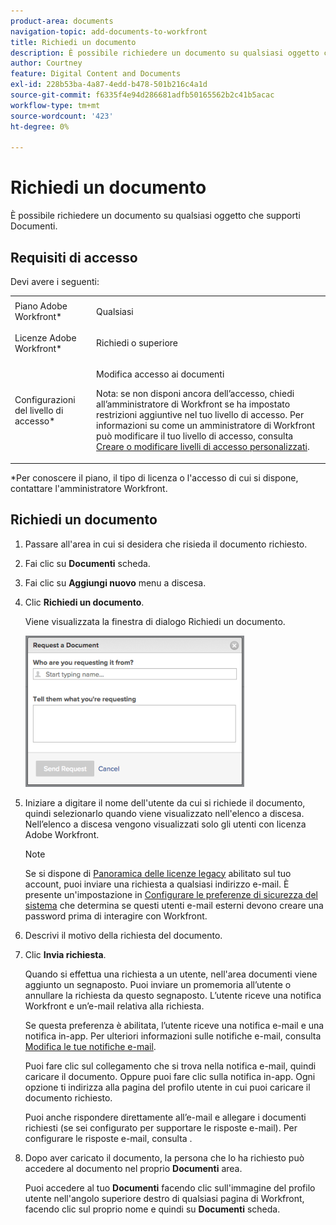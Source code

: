 ```yaml
---
product-area: documents
navigation-topic: add-documents-to-workfront
title: Richiedi un documento
description: È possibile richiedere un documento su qualsiasi oggetto che supporti Documenti.
author: Courtney
feature: Digital Content and Documents
exl-id: 228b53ba-4a87-4edd-b478-501b216c4a1d
source-git-commit: f6335f4e94d286681adfb50165562b2c41b5acac
workflow-type: tm+mt
source-wordcount: '423'
ht-degree: 0%

---
```


# Richiedi un documento

È possibile richiedere un documento su qualsiasi oggetto che supporti Documenti.

## Requisiti di accesso

Devi avere i seguenti:

<table style="table-layout:auto"> 
 <col> 
 <col> 
 <tbody> 
  <tr> 
   <td role="rowheader">Piano Adobe Workfront*</td> 
   <td> <p> Qualsiasi</p> </td> 
  </tr> 
  <tr> 
   <td role="rowheader">Licenze Adobe Workfront*</td> 
   <td> <p>Richiedi o superiore</p> </td> 
  </tr> 
  <tr> 
   <td role="rowheader">Configurazioni del livello di accesso*</td> 
   <td> <p>Modifica accesso ai documenti</p> <p>Nota: se non disponi ancora dell’accesso, chiedi all’amministratore di Workfront se ha impostato restrizioni aggiuntive nel tuo livello di accesso. Per informazioni su come un amministratore di Workfront può modificare il tuo livello di accesso, consulta <a href="../../administration-and-setup/add-users/configure-and-grant-access/create-modify-access-levels.md" class="MCXref xref">Creare o modificare livelli di accesso personalizzati</a>.</p> </td> 
  </tr> 
 </tbody> 
</table>

&#42;Per conoscere il piano, il tipo di licenza o l&#39;accesso di cui si dispone, contattare l&#39;amministratore Workfront.

## Richiedi un documento

1. Passare all&#39;area in cui si desidera che risieda il documento richiesto.
1. Fai clic su **Documenti** scheda. 
1. Fai clic su **Aggiungi nuovo** menu a discesa.

1. Clic **Richiedi un documento**.

   Viene visualizzata la finestra di dialogo Richiedi un documento.

   ![document_request.png](assets/document-request-350x242.png)

1. Iniziare a digitare il nome dell&#39;utente da cui si richiede il documento, quindi selezionarlo quando viene visualizzato nell&#39;elenco a discesa. Nell’elenco a discesa vengono visualizzati solo gli utenti con licenza Adobe Workfront.

   >[!NOTE]
   >
   >Se si dispone di [Panoramica delle licenze legacy](../../administration-and-setup/add-users/access-levels-and-object-permissions/wf-licenses.md) abilitato sul tuo account, puoi inviare una richiesta a qualsiasi indirizzo e-mail. È presente un&#39;impostazione in [Configurare le preferenze di sicurezza del sistema](../../administration-and-setup/manage-workfront/security/configure-security-preferences.md) che determina se questi utenti e-mail esterni devono creare una password prima di interagire con Workfront. 

1. Descrivi il motivo della richiesta del documento.
1. Clic **Invia richiesta**.

   Quando si effettua una richiesta a un utente, nell&#39;area documenti viene aggiunto un segnaposto. Puoi inviare un promemoria all’utente o annullare la richiesta da questo segnaposto. L’utente riceve una notifica Workfront e un’e-mail relativa alla richiesta.

   Se questa preferenza è abilitata, l’utente riceve una notifica e-mail e una notifica in-app. Per ulteriori informazioni sulle notifiche e-mail, consulta [Modifica le tue notifiche e-mail](../../workfront-basics/using-notifications/activate-or-deactivate-your-own-event-notifications.md).

   Puoi fare clic sul collegamento che si trova nella notifica e-mail, quindi caricare il documento. Oppure puoi fare clic sulla notifica in-app. Ogni opzione ti indirizza alla pagina del profilo utente in cui puoi caricare il documento richiesto.

   Puoi anche rispondere direttamente all’e-mail e allegare i documenti richiesti (se sei configurato per supportare le risposte e-mail). Per configurare le risposte e-mail, consulta .

1. Dopo aver caricato il documento, la persona che lo ha richiesto può accedere al documento nel proprio **Documenti** area.

   Puoi accedere al tuo **Documenti** facendo clic sull&#39;immagine del profilo utente nell&#39;angolo superiore destro di qualsiasi pagina di Workfront, facendo clic sul proprio nome e quindi su **Documenti** scheda.
